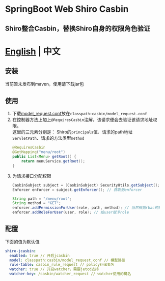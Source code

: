 # SpringBoot Web Shiro Casbin

## Shiro整合Casbin，替换Shiro自身的权限角色验证

# [English](./README.md) | 中文

## 安装
当前暂未发布到maven，使用请下载jar包

## 使用
1. 下载[model_request.conf](./model/model_request.conf)放在`classpath:casbin/model_request.conf`
2. 在控制器方法上加上`@RequiresCasbin`注解，该请求便会去验证该请求地址权限。\
这里的三元素分别是： Shiro的`principals`值、请求的path地址`ServletPath`、请求的方法类型`method`
    ```java
    @RequiresCasbin
    @GetMapping("menu/root")
    public List<Menu> getRoot() {
        return menuService.getRoot();
    }
    ```
3. 为请求接口分配权限
    ```java
    CasbinSubject subject = (CasbinSubject) SecurityUtils.getSubject();
    Enforcer enforcer = subject.getEnforcer(); // 获取到enforcer

    String path = "/menu/root";
    String method = "GET";
    enforcer.addPermissionForUser(role, path, method); // 当然根据rbac的原则，第一个参数可以是role也可以是user
    enforcer.addRoleForUser(user, role); // 给user赋予role
    ```

## 配置
下面的值为默认值
```yaml
shiro-jcasbin:
  enabled: true // 开启jcasbin
  model: classpath:casbin/model_request.conf // 模型路径
  rule-table: casbin_rule_request // policy存储表名
  watcher: true // 开启watcher，需要jetcd支持
  watcher-key: /casbin/watcher_request // watcher使用的键名
```
